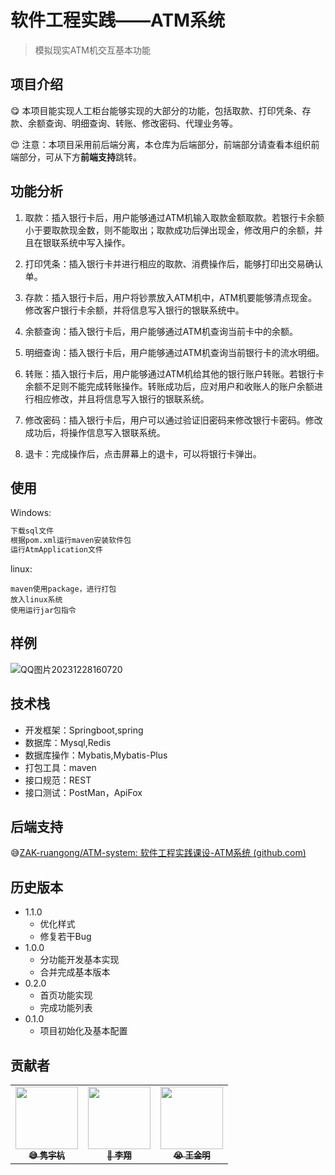 # 软件工程实践——ATM系统
> 模拟现实ATM机交互基本功能

## 项目介绍

😋 本项目能实现人工柜台能够实现的大部分的功能，包括取款、打印凭条、存款、余额查询、明细查询、转账、修改密码、代理业务等。

😍 注意：本项目采用前后端分离，本仓库为后端部分，前端部分请查看本组织前端部分，可从下方**前端支持**跳转。

## 功能分析

1. 取款：插入银行卡后，用户能够通过ATM机输入取款金额取款。若银行卡余额小于要取款现金数，则不能取出；取款成功后弹出现金，修改用户的余额，并且在银联系统中写入操作。

2. 打印凭条：插入银行卡并进行相应的取款、消费操作后，能够打印出交易确认单。

3. 存款：插入银行卡后，用户将钞票放入ATM机中，ATM机要能够清点现金。修改客户银行卡余额，并将信息写入银行的银联系统中。

4. 余额查询：插入银行卡后，用户能够通过ATM机查询当前卡中的余额。

5. 明细查询：插入银行卡后，用户能够通过ATM机查询当前银行卡的流水明细。

6. 转账：插入银行卡后，用户能够通过ATM机给其他的银行账户转账。若银行卡余额不足则不能完成转账操作。转账成功后，应对用户和收账人的账户余额进行相应修改，并且将信息写入银行的银联系统。

7. 修改密码：插入银行卡后，用户可以通过验证旧密码来修改银行卡密码。修改成功后，将操作信息写入银联系统。

8. 退卡：完成操作后，点击屏幕上的退卡，可以将银行卡弹出。

## 使用

Windows:

```sh
下载sql文件
根据pom.xml运行maven安装软件包
运行AtmApplication文件
```

linux:

```
maven使用package，进行打包
放入linux系统
使用运行jar包指令
```



## 样例

![QQ图片20231228160720](./assets/QQ图片20231228160720.jpg)

## 技术栈

- 开发框架：Springboot,spring
- 数据库：Mysql,Redis
- 数据库操作：Mybatis,Mybatis-Plus
- 打包工具：maven
- 接口规范：REST
- 接口测试：PostMan，ApiFox

## 后端支持

😅[ZAK-ruangong/ATM-system: 软件工程实践课设-ATM系统 (github.com)](https://github.com/ZAK-ruangong/ATM-system)

## 历史版本

* 1.1.0
    * 优化样式
    * 修复若干Bug
* 1.0.0
    * 分功能开发基本实现
    * 合并完成基本版本
* 0.2.0
    * 首页功能实现
    * 完成功能列表
* 0.1.0
    * 项目初始化及基本配置

## 贡献者

<table>  <tr>    <td align="center"><a href="https://github.com/SongHunangshang"><img src="https://avatars.githubusercontent.com/u/108913118?v=4" width="100px;" alt=""/><br /><sub><b>😅&nbsp;隽宇杭</b></sub></a><br />
    <td align="center"><a href="https://github.com/xxqwq"><img src="https://avatars.githubusercontent.com/u/95366706?v=4" width="100px;" alt=""/><br /><sub><b>🤔&nbsp;李翔</b></sub></a><br />
    <td align="center"><a href="https://github.com/Licne"><img src="https://avatars.githubusercontent.com/u/95366224?v=4" width="100px;" alt=""/><br /><sub><b>😭&nbsp;王金明</b></sub></a><br /></tr></table>
